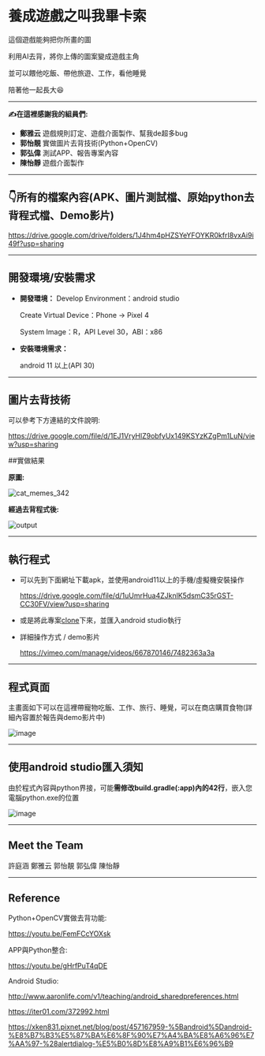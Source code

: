 # 養成遊戲之叫我畢卡索

這個遊戲能夠把你所畫的圖

利用AI去背，將你上傳的圖案變成遊戲主角

並可以餵他吃飯、帶他旅遊、工作，看他睡覺

陪著他一起長大😆


---
 **✍在這裡感謝我的組員們:**

* **鄭雅云** 遊戲規則訂定、遊戲介面製作、幫我de超多bug
* **郭怡靚** 實做圖片去背技術(Python+OpenCV)
* **郭弘偉** 測試APP、報告專案內容
* **陳怡靜** 遊戲介面製作

---
## 👇所有的檔案內容(APK、圖片測試檔、原始python去背程式檔、Demo影片)

https://drive.google.com/drive/folders/1J4hm4pHZSYeYFOYKR0kfrI8vxAi9i49f?usp=sharing

---
## 開發環境/安裝需求

* **開發環境：**
  Develop Environment：android studio
  
  Create Virtual Device：Phone -> Pixel 4
  
  System Image：R，API Level 30，ABI：x86

* **安裝環境需求：**

  android 11 以上(API 30)
  
---
## 圖片去背技術

可以參考下方連結的文件說明:

https://drive.google.com/file/d/1EJ1VryHlZ9obfyUx149KSYzKZgPm1LuN/view?usp=sharing

##實做結果

**原圖:**

![cat_memes_342](https://user-images.githubusercontent.com/60705979/150199177-c0aa9c81-ea54-428e-b12d-edff48d78a0e.jpg)

**經過去背程式後:**

![output](https://user-images.githubusercontent.com/60705979/150199298-c7fe9f38-da25-45c6-bd11-932994ddde79.png)


---
## 執行程式
* 可以先到下面網址下載apk，並使用android11以上的手機/虛擬機安裝操作

  https://drive.google.com/file/d/1uUmrHua4ZJknlK5dsmC35rGST-CC30FV/view?usp=sharing
  
* 或是將此專案[clone](https://github.com/imbianyunren/Picasso/archive/refs/heads/main.zip)下來，並匯入android studio執行

* 詳細操作方式 / demo影片

  https://vimeo.com/manage/videos/667870146/7482363a3a

---
## 程式頁面

  主畫面如下可以在這裡帶寵物吃飯、工作、旅行、睡覺，可以在商店購買食物(詳細內容置於報告與demo影片中)
  
![image](https://user-images.githubusercontent.com/60705979/150189220-69115e16-46ea-48b4-98db-9490ce44defb.png)

---

## 使用android studio匯入須知

由於程式內容與python界接，可能**需修改build.gradle(:app)內的42行**，嵌入您電腦python.exe的位置

![image](https://user-images.githubusercontent.com/60705979/149674692-355a50d8-5253-4ff5-ab87-037c56a6dcd9.png)

---

## Meet the Team 

許庭涵
鄭雅云
郭怡靚
郭弘偉
陳怡靜

---

## Reference

Python+OpenCV實做去背功能:

https://youtu.be/FemFCcYOXsk

APP與Python整合:

https://youtu.be/gHrfPuT4qDE

Android Studio:

http://www.aaronlife.com/v1/teaching/android_sharedpreferences.html

https://iter01.com/372992.html

https://xken831.pixnet.net/blog/post/457167959-%5Bandroid%5Dandroid-%E8%B7%B3%E5%87%BA%E6%8F%90%E7%A4%BA%E8%A6%96%E7%AA%97-%28alertdialog-%E5%B0%8D%E8%A9%B1%E6%96%B9
